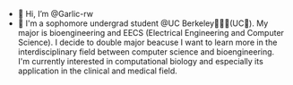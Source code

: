 - 👋 Hi, I’m @Garlic-rw
- 💙 I'm a sophomore undergrad student @UC Berkeley💙💛🐻(UC🥦). My major is bioengineering and EECS (Electrical Engineering and Computer Science). I decide to double major beacuse I want to learn more in the interdisciplinary field between computer science and bioengineering. I'm currently interested in computational biology and especially its application in the clinical and medical field.

<!---
Garlic-rw/Garlic-rw is a ✨ special ✨ repository because its `README.md` (this file) appears on your GitHub profile.
You can click the Preview link to take a look at your changes.
--->

